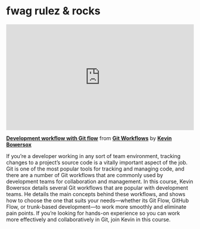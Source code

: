 <h1>fwag rulez & rocks</h1>

<div style="position:relative;height:0;padding-bottom:56.25%"><iframe width="640" height="360" src="https://www.linkedin.com/learning/embed/git-workflows/development-workflow-with-git-flow?autoplay=false&claim=AQFOr7lqMr2YKQAAAYnAw8lNI7Ox-YQSRQyONoFZt3sZBDufJEGXAoYfbHaYCDPTKvSm3Wvnn5G5Bws-NDB2CzBoI7_jnyFHKg6xfgIks6FIHCr-RkYIKWzJ1yvplCAgue-vlISzmWV-ShG5sJu5PoUmSu9tn0YTZ6SKQrlJ4Uyi06YVHRuW8EChUcAo0WX5n94Y1n-tg2FtCsc6kUtS8mGDaiiuZj6CYTAxGkK0oS1BsnWCsupxou3ZU8zMK0AFOWUJosO6dn82SENUrw7IYDdng-TtOqGme1bVXHEjSEOkKqlpbE-nnYt3wAcosZiFocScdnXORsVQ6WvLc0pAHxAprrUpk2ClEZbLBERV7vgDPtlKR2Gtl7IDwHw3Dr-rWVZJmmk-JZLQGZ9nhvszCttIS5eQo06Z1Com7IFDsLP9OyiWdErLCax3BH8GMW87LP_wMS1gZide1gMlHQEg1kMxQe7IsusppBnxgIT-L2VJGmwpONNZE-SKB9wleyuhDJ3KODean7iD9nh6f7dS_a37yHdk-VGOL5HHmckISqps3QeOwuRdEvD1JNbbFyzlra9FR6xwsGSrpLSZ_8NnFqd-T7Uz0i_w_MEvhkgEQTXfCx0gpRHgjTH-eDIXUADGaTiAzCRdj0B3wBLeK5-JoVkqrHGMVKuHZkDzjIkJU0TUaSqUPo3xy56TUiPiCooYrtpPRaXkgda0ll2EpMBEUy42Az3yuasRs5wluIScbCQ6kvtDhWBNRDg39sz0xhJzsSvCnQte58vtg9C6T-OuYQ7_V590SkrICpBFUscGfVj8TqKY5X9F9Nb4LPem0J-7QlSvQCjp-_HZqPwig1i1sMT9s1rgqxgFXcNrLvNEDCVMLtdDNzqh2-HfQVHVXEGB0AN9eOWo9RS1d9iXBJCOiJd5Q5rjOHRtqCLZ5_KaRFYTn1xKdrQBmkMdShg0vNUx8d1Ql72DYqbLJuAMbnuUbnRh4474cWeORg2O9e3pByQ56FuvzoszzsDebX3DKv5QUerFl6BsbDzoK8ilCsQQq0_i8EP60fF_sZw1-7ks4AvMwn-Sqe-ZrYhPdnAx2iySyPY7SxNLNv-tAB6vyeoFM9iwWyabXYO7YzsbeOiEeRMXsG1GCUdxoqjznVQg7_j2GY_dVAPpC7PXESVqbKPnzdK5_8jvvJrHJfzii8WjP-cYBro-jKlPIUPO4ka57VC00_xdj-Cwg_-Y9GHGflrS" mozallowfullscreen="true" webkitallowfullscreen="true" allowfullscreen="true" frameborder="0" style="position:absolute;width:100%;height:100%;left:0"></iframe></div><p><strong><a href="https://www.linkedin.com/learning/git-workflows/development-workflow-with-git-flow?trk=embed_lil">Development workflow with Git flow</a></strong> from <strong><a href="https://www.linkedin.com/learning/git-workflows?trk=embed_lil">Git Workflows</a></strong> by <strong><a href="https://www.linkedin.com/learning/instructors/kevin-bowersox?trk=embed_lil">Kevin Bowersox</a></strong></p>

If you’re a developer working in any sort of team environment, tracking changes to a project’s source code is a vitally important aspect of the job. Git is one of the most popular tools for tracking and managing code, and there are a number of Git workflows that are commonly used by development teams for collaboration and management. In this course, Kevin Bowersox details several Git workflows that are popular with development teams. He details the main concepts behind these workflows, and shows how to choose the one that suits your needs—whether its Git Flow, GitHub Flow, or trunk-based development—to work more smoothly and eliminate pain points. If you’re looking for hands-on experience so you can work more effectively and collaboratively in Git, join Kevin in this course.
